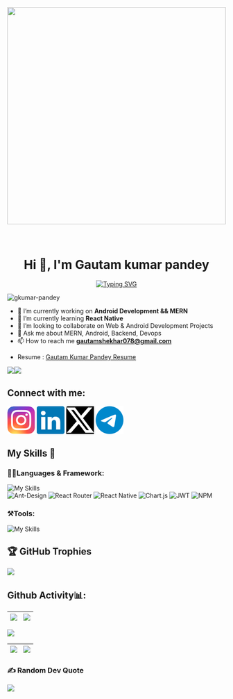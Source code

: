  <div   height="600"  >
<img src="https://user-images.githubusercontent.com/74038190/225813708-98b745f2-7d22-48cf-9150-083f1b00d6c9.gif" width="100%" height="500" >
</div> 
<br><br>

 <h1 align="center">Hi 👋, I'm Gautam kumar pandey</h1>
<!-- <h3 align="center">A passionate full-stack developer from India</h3> -->
<div align="center" >
  <a href="https://git.io/typing-svg"><img src="https://readme-typing-svg.demolab.com?font=Fira+Code&weight=600&size=20&pause=900&color=2DD4BF&center=true&multiline=true&width=609&height=64&lines=A+Passionate+Full+Stack+Developer+;From+Bharat+%F0%9F%87%AE%F0%9F%87%B3" alt="Typing SVG" /></a>
</div>

<p align="left"> <img src="https://komarev.com/ghpvc/?username=gkumar-pandey&label=Profile%20views&color=0e75b6&style=flat" alt="gkumar-pandey" /> </p>

- 🔭 I’m currently working on **Android Development && MERN**
- 🌱 I’m currently learning **React Native**
- 👯 I’m looking to collaborate on Web & Android Development Projects
- 💬 Ask me about MERN, Android, Backend, Devops
- 📫 How to reach me **gautamshekhar078@gmail.com**
<!--- ⚡ Fun fact **I know how to exit vim**
- ⛰️ 2025 Goal Explore **MERN Stack in-depth and Learn Golang** -->
- Resume : [Gautam Kumar Pandey Resume](https://drive.google.com/file/d/1QhnG1zvI307pFXRTIb5iuO5GlXw1uT4S/view)

<a href="https://www.twitter.com/shekhar_tsx" target="_blank"><img
src="https://img.shields.io/twitter/follow/gautamkp078?logo=twitter&style=for-the-badge&color=0891b2&labelColor=1c1917"
/></a><a href="https://www.github.com/gkumar-pandey" target="_blank"><img
src="https://img.shields.io/github/followers/gkumar-pandey?logo=github&style=for-the-badge&color=0891b2&labelColor=1c1917" /></a>

<h2 align="left">Connect with me:</h2>

 [![Instagram](https://raw.githubusercontent.com/CLorant/readme-social-icons/main/large/filled/instagram.svg)](https://instagram.com/shekhar.tsx) [![LinkedIn](https://raw.githubusercontent.com/CLorant/readme-social-icons/main/large/filled/linkedin.svg)](https://linkedin.com/in/gkpandey) [![Twitter](https://raw.githubusercontent.com/CLorant/readme-social-icons/main/large/filled/twitter-x.svg)](https://twitter.com/shekhar_tsx) 
 [![Telegram](https://raw.githubusercontent.com/CLorant/readme-social-icons/main/large/filled/telegram.svg)](https://t.me/shekar_tsx) 

## My Skills 🚀 
<h3>👨‍💻Languages & Framework: </h3>

 ![My Skills](https://skillicons.dev/icons?i=ts,js,react,nextjs,redux,tailwind,bootstrap,materialui,css,html,nodejs,express,mongodb,md,cpp,py,go,java,redis,prisma,&perline=8)
 <br/>
 ![Ant-Design](https://img.shields.io/badge/-AntDesign-%230170FE?style=for-the-badge&logo=ant-design&logoColor=white)
 ![React Router](https://img.shields.io/badge/React_Router-CA4245?style=for-the-badge&logo=react-router&logoColor=white)
 ![React Native](https://img.shields.io/badge/react_native-%2320232a.svg?style=for-the-badge&logo=react&logoColor=%2361DAFB)
 ![Chart.js](https://img.shields.io/badge/chart.js-F5788D.svg?style=for-the-badge&logo=chart.js&logoColor=white)
  ![JWT](https://img.shields.io/badge/JWT-black?style=for-the-badge&logo=JSON%20web%20tokens)
   ![NPM](https://img.shields.io/badge/NPM-%23000000.svg?style=for-the-badge&logo=npm&logoColor=white)
 
 
 
 <h3>⚒️Tools:</h3>
 
  ![My Skills](https://skillicons.dev/icons?i=git,github,vim,firebase,linux,vercel,vite,replit,vscode,heroku,figma,androidstudio,aws)
 
 

## 🏆 GitHub Trophies
![](https://github-profile-trophy.vercel.app/?username=gkumar-pandey&theme=radical&no-frame=false&no-bg=false&margin-w=4)

 

## Github Activity📊:

|![](https://github-readme-stats.vercel.app/api?username=gkumar-pandey&theme=react&hide_border=false&include_all_commits=true&count_private=true)|![](https://github-readme-stats.vercel.app/api/top-langs/?username=gkumar-pandey&layout=compact&theme=tokyonight&langs_count=10)|
|-|-|

![](https://activity-graph.herokuapp.com/graph?username=gkumar-pandey&theme=redical)

 
 |![](https://github-readme-stats.vercel.app/api/top-langs/?username=gkumar-pandey&langs_count=10&title_color=0891b2&text_color=ffffff&icon_color=0891b2&bg_color=1c1917&hide_border=true&locale=en&custom_title=Top%20%Languages)| ![](https://github-readme-streak-stats.herokuapp.com/?user=gkumar-pandey&theme=react&hide_border=false)|
|-|-|

<!-- ![LeetCode Stats](https://leetcard.jacoblin.cool/gautam-kumar?theme=dark&font=Benne&ext=heatmap) -->
 
 ### ✍️ Random Dev Quote
![](https://quotes-github-readme.vercel.app/api?type=horizontal&theme=tokyonight)


 
 
 
